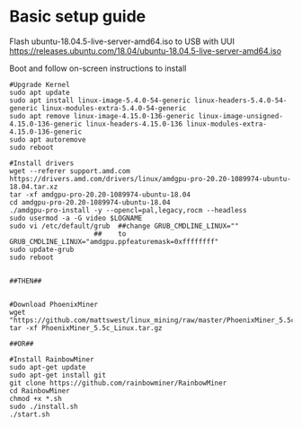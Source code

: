 # Basic setup guide

Flash ubuntu-18.04.5-live-server-amd64.iso to USB with UUI
https://releases.ubuntu.com/18.04/ubuntu-18.04.5-live-server-amd64.iso

Boot and follow on-screen instructions to install

```
#Upgrade Kernel
sudo apt update
sudo apt install linux-image-5.4.0-54-generic linux-headers-5.4.0-54-generic linux-modules-extra-5.4.0-54-generic
sudo apt remove linux-image-4.15.0-136-generic linux-image-unsigned-4.15.0-136-generic linux-headers-4.15.0-136 linux-modules-extra-4.15.0-136-generic
sudo apt autoremove
sudo reboot

#Install drivers
wget --referer support.amd.com https://drivers.amd.com/drivers/linux/amdgpu-pro-20.20-1089974-ubuntu-18.04.tar.xz 
tar -xf amdgpu-pro-20.20-1089974-ubuntu-18.04
cd amdgpu-pro-20.20-1089974-ubuntu-18.04
./amdgpu-pro-install -y --opencl=pal,legacy,rocm --headless
sudo usermod -a -G video $LOGNAME
sudo vi /etc/default/grub  ##change GRUB_CMDLINE_LINUX=""
                     ##    to GRUB_CMDLINE_LINUX="amdgpu.ppfeaturemask=0xffffffff"
sudo update-grub
sudo reboot


##THEN##


#Download PhoenixMiner
wget "https://github.com/mattswest/linux_mining/raw/master/PhoenixMiner_5.5c_Linux.tar.gz"
tar -xf PhoenixMiner_5.5c_Linux.tar.gz

##OR##

#Install RainbowMiner
sudo apt-get update
sudo apt-get install git
git clone https://github.com/rainbowminer/RainbowMiner
cd RainbowMiner
chmod +x *.sh
sudo ./install.sh
./start.sh
```
